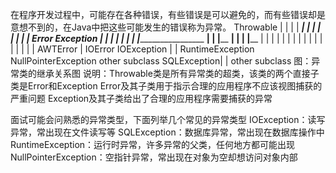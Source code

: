 在程序开发过程中，可能存在各种错误，有些错误是可以避免的，而有些错误却是意想不到的，在Java中把这些可能发生的错误称为异常。
                                    Throwable
                                    |     |
                                    |     |
              ______________________|     |___________________
              |                                               |
              |                                               |
              |                                               |
            Error                                         Exception
            | | |                                         | |   | | |___________________
      ______| | |________                       __________| |   | |____________         |
      |       |         |                       |           |   |             |         |
      |       |         |                       |           |   |             |         |
  AWTError    |     IOError             IOException         |   |     RuntimeException NullPointerException
        other subclass                              SQLException|
                                                                |
                                                            other subclass
                    图：异常类的继承关系图
说明：Throwable类是所有异常类的超类，该类的两个直接子类是Error和Exception
      Error及其子类用于指示合理的应用程序不应该视图捕获的严重问题
      Exception及其子类给出了合理的应用程序需要捕获的异常
      
面试可能会问熟悉的异常类型，下面列举几个常见的异常类型
IOException：读写异常，常出现在文件读写等
SQLException：数据库异常，常出现在数据库操作中
RuntimeException：运行时异常，许多异常的父类，任何地方都可能出现
NullPointerException：空指针异常，常出现在对象为空却想访问对象内部
